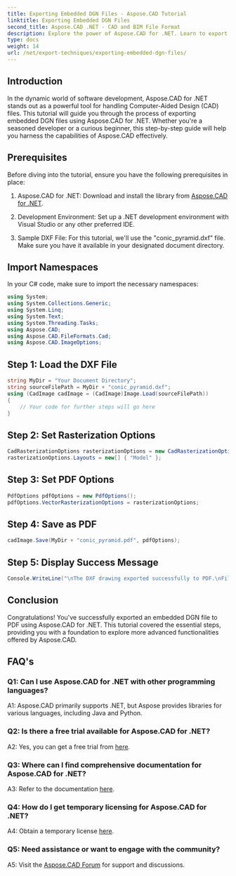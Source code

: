 ```yaml
---
title: Exporting Embedded DGN Files - Aspose.CAD Tutorial
linktitle: Exporting Embedded DGN Files
second_title: Aspose.CAD .NET - CAD and BIM File Format
description: Explore the power of Aspose.CAD for .NET. Learn to export embedded DGN files to PDF effortlessly with this step-by-step tutorial.
type: docs
weight: 14
url: /net/export-techniques/exporting-embedded-dgn-files/
---
```

## Introduction

In the dynamic world of software development, Aspose.CAD for .NET stands out as a powerful tool for handling Computer-Aided Design (CAD) files. This tutorial will guide you through the process of exporting embedded DGN files using Aspose.CAD for .NET. Whether you're a seasoned developer or a curious beginner, this step-by-step guide will help you harness the capabilities of Aspose.CAD effectively.

## Prerequisites

Before diving into the tutorial, ensure you have the following prerequisites in place:

1. Aspose.CAD for .NET: Download and install the library from [Aspose.CAD for .NET](https://releases.aspose.com/cad/net/).

2. Development Environment: Set up a .NET development environment with Visual Studio or any other preferred IDE.

3. Sample DXF File: For this tutorial, we'll use the "conic_pyramid.dxf" file. Make sure you have it available in your designated document directory.

## Import Namespaces

In your C# code, make sure to import the necessary namespaces:

```csharp
using System;
using System.Collections.Generic;
using System.Linq;
using System.Text;
using System.Threading.Tasks;
using Aspose.CAD;
using Aspose.CAD.FileFormats.Cad;
using Aspose.CAD.ImageOptions;
```

## Step 1: Load the DXF File

```csharp
string MyDir = "Your Document Directory";
string sourceFilePath = MyDir + "conic_pyramid.dxf";
using (CadImage cadImage = (CadImage)Image.Load(sourceFilePath))
{
    // Your code for further steps will go here
}
```

## Step 2: Set Rasterization Options

```csharp
CadRasterizationOptions rasterizationOptions = new CadRasterizationOptions();
rasterizationOptions.Layouts = new[] { "Model" };
```

## Step 3: Set PDF Options

```csharp
PdfOptions pdfOptions = new PdfOptions();
pdfOptions.VectorRasterizationOptions = rasterizationOptions;
```

## Step 4: Save as PDF

```csharp
cadImage.Save(MyDir + "conic_pyramid.pdf", pdfOptions);
```

## Step 5: Display Success Message

```csharp
Console.WriteLine("\nThe DXF drawing exported successfully to PDF.\nFile saved at " + MyDir);
```

## Conclusion

Congratulations! You've successfully exported an embedded DGN file to PDF using Aspose.CAD for .NET. This tutorial covered the essential steps, providing you with a foundation to explore more advanced functionalities offered by Aspose.CAD.

## FAQ's

### Q1: Can I use Aspose.CAD for .NET with other programming languages?

A1: Aspose.CAD primarily supports .NET, but Aspose provides libraries for various languages, including Java and Python.

### Q2: Is there a free trial available for Aspose.CAD for .NET?

A2: Yes, you can get a free trial from [here](https://releases.aspose.com/).

### Q3: Where can I find comprehensive documentation for Aspose.CAD for .NET?

A3: Refer to the documentation [here](https://reference.aspose.com/cad/net/).

### Q4: How do I get temporary licensing for Aspose.CAD for .NET?

A4: Obtain a temporary license [here](https://purchase.aspose.com/temporary-license/).

### Q5: Need assistance or want to engage with the community?

A5: Visit the [Aspose.CAD Forum](https://forum.aspose.com/c/cad/19) for support and discussions.
